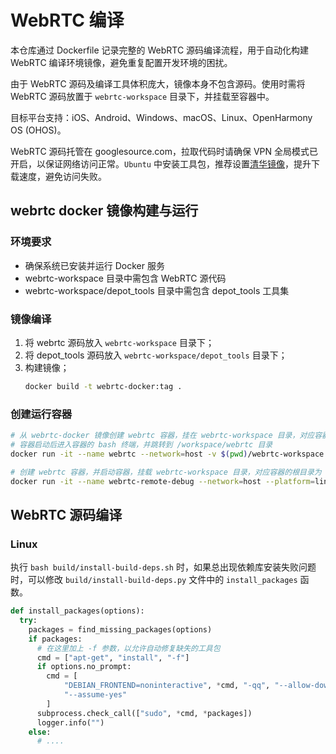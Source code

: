 # WebRTC 编译

本仓库通过 Dockerfile 记录完整的 WebRTC 源码编译流程，用于自动化构建 WebRTC 编译环境镜像，避免重复配置开发环境的困扰。

由于 WebRTC 源码及编译工具体积庞大，镜像本身不包含源码。使用时需将 WebRTC 源码放置于 `webrtc-workspace` 目录下，并挂载至容器中。

目标平台支持：iOS、Android、Windows、macOS、Linux、OpenHarmony OS (OHOS)。

WebRTC 源码托管在 googlesource.com，拉取代码时请确保 VPN 全局模式已开启，以保证网络访问正常。`Ubuntu` 中安装工具包，推荐设置[清华镜像](https://mirrors.tuna.tsinghua.edu.cn/help/ubuntu-ports/)，提升下载速度，避免访问失败。

## webrtc docker 镜像构建与运行

### 环境要求

- 确保系统已安装并运行 Docker 服务
- webrtc-workspace 目录中需包含 WebRTC 源代码
- webrtc-workspace/depot_tools 目录中需包含 depot_tools 工具集

### 镜像编译

1. 将 webrtc 源码放入 `webrtc-workspace` 目录下；
2. 将 depot_tools 源码放入 `webrtc-workspace/depot_tools` 目录下；
3. 构建镜像；
   ```bash
   docker build -t webrtc-docker:tag .
   ```

### 创建运行容器

```bash
# 从 webrtc-docker 镜像创建 webrtc 容器，挂在 webrtc-workspace 目录，对应容器的根目录为 /workspace/webrtc。
# 容器启动后进入容器的 bash 终端，并跳转到 /workspace/webrtc 目录
docker run -it --name webrtc --network=host -v $(pwd)/webrtc-workspace:/workspace/webrtc webrtc-docker /bin/bash

# 创建 webrtc 容器，并启动容器，挂载 webrtc-workspace 目录，对应容器的根目录为 /workspace/webrtc。Docker 支持 ptrace。如果是 mac m1/m2 上运行时，需要指定 --platform=linux/amd64
docker run -it --name webrtc-remote-debug --network=host --platform=linux/amd64 --cap-add=SYS_PTRACE --security-opt seccomp=unconfined -p 5050:5050 -v $(pwd)/webrtc-workspace/webrtc-android:/workspace/webrtc webrtc-docker:0.0.5 /bin/bash
```

## WebRTC 源码编译

### Linux

执行 `bash build/install-build-deps.sh` 时，如果总出现依赖库安装失败问题时，可以修改 `build/install-build-deps.py` 文件中的 `install_packages` 函数。

```python
def install_packages(options):
  try:
    packages = find_missing_packages(options)
    if packages:
      # 在这里加上 -f 参数，以允许自动修复缺失的工具包
      cmd = ["apt-get", "install", "-f"]
      if options.no_prompt:
        cmd = [
            "DEBIAN_FRONTEND=noninteractive", *cmd, "-qq", "--allow-downgrades",
            "--assume-yes"
        ]
      subprocess.check_call(["sudo", *cmd, *packages])
      logger.info("")
    else:
      # ....
```

